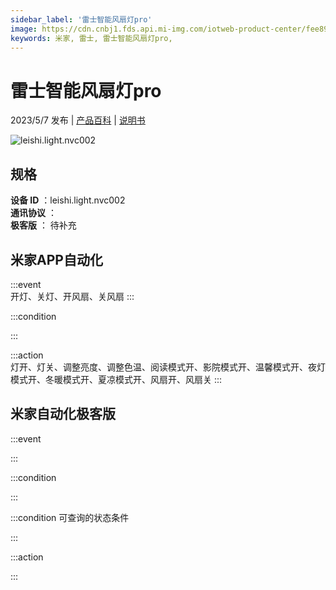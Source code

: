 ```yaml
---
sidebar_label: '雷士智能风扇灯pro'
image: https://cdn.cnbj1.fds.api.mi-img.com/iotweb-product-center/fee89eaef8f0b9286d586ee2edca37d1_1668493624476.png?GalaxyAccessKeyId=AKVGLQWBOVIRQ3XLEW&Expires=9223372036854775807&Signature=zWWPUc3OKl2nt7WlyAvpNMiO8kU=
keywords: 米家, 雷士, 雷士智能风扇灯pro, 
---
```

# 雷士智能风扇灯pro

2023/5/7 发布 | [产品百科](https://home.mi.com/webapp/content/baike/product/index.html?model=leishi.light.nvc002/) | [说明书](https://home.mi.com/views/introduction.html?model=leishi.light.nvc002&region=cn)

![leishi.light.nvc002](https://cdn.cnbj1.fds.api.mi-img.com/iotweb-product-center/fee89eaef8f0b9286d586ee2edca37d1_1668493624476.png?GalaxyAccessKeyId=AKVGLQWBOVIRQ3XLEW&Expires=9223372036854775807&Signature=zWWPUc3OKl2nt7WlyAvpNMiO8kU=)

## 规格  
> 
**设备 ID** ：leishi.light.nvc002  
**通讯协议** ：  
**极客版**  ： 待补充 


## 米家APP自动化  

:::event  
开灯、关灯、开风扇、关风扇
:::

:::condition  

:::

:::action   
灯开、灯关、调整亮度、调整色温、阅读模式开、影院模式开、温馨模式开、夜灯模式开、冬暖模式开、夏凉模式开、风扇开、风扇关
:::

## 米家自动化极客版  

:::event  

:::

:::condition  

:::

:::condition 可查询的状态条件  

:::

:::action  

:::

        
